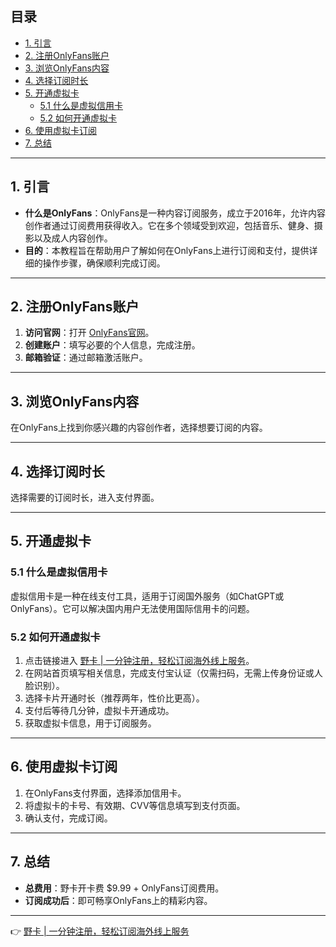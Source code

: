 ## 目录
- [1. 引言](#1-引言)
- [2. 注册OnlyFans账户](#2-注册onlyfans账户)
- [3. 浏览OnlyFans内容](#3-浏览onlyfans内容)
- [4. 选择订阅时长](#4-选择订阅时长)
- [5. 开通虚拟卡](#5-开通虚拟卡)
  - [5.1 什么是虚拟信用卡](#51-什么是虚拟信用卡)
  - [5.2 如何开通虚拟卡](#52-如何开通虚拟卡)
- [6. 使用虚拟卡订阅](#6-使用虚拟卡订阅)
- [7. 总结](#7-总结)

---

## 1. 引言

- **什么是OnlyFans**：OnlyFans是一种内容订阅服务，成立于2016年，允许内容创作者通过订阅费用获得收入。它在多个领域受到欢迎，包括音乐、健身、摄影以及成人内容创作。
- **目的**：本教程旨在帮助用户了解如何在OnlyFans上进行订阅和支付，提供详细的操作步骤，确保顺利完成订阅。

---

## 2. 注册OnlyFans账户

1. **访问官网**：打开 [OnlyFans官网](https://onlyfans.com/)。
2. **创建账户**：填写必要的个人信息，完成注册。
3. **邮箱验证**：通过邮箱激活账户。

---

## 3. 浏览OnlyFans内容

在OnlyFans上找到你感兴趣的内容创作者，选择想要订阅的内容。

---

## 4. 选择订阅时长

选择需要的订阅时长，进入支付界面。

---

## 5. 开通虚拟卡

### 5.1 什么是虚拟信用卡

虚拟信用卡是一种在线支付工具，适用于订阅国外服务（如ChatGPT或OnlyFans）。它可以解决国内用户无法使用国际信用卡的问题。

### 5.2 如何开通虚拟卡

1. 点击链接进入 [野卡 | 一分钟注册，轻松订阅海外线上服务](https://bit.ly/bewildcard)。
2. 在网站首页填写相关信息，完成支付宝认证（仅需扫码，无需上传身份证或人脸识别）。
3. 选择卡片开通时长（推荐两年，性价比更高）。
4. 支付后等待几分钟，虚拟卡开通成功。
5. 获取虚拟卡信息，用于订阅服务。

---

## 6. 使用虚拟卡订阅

1. 在OnlyFans支付界面，选择添加信用卡。
2. 将虚拟卡的卡号、有效期、CVV等信息填写到支付页面。
3. 确认支付，完成订阅。

---

## 7. 总结

- **总费用**：野卡开卡费 $9.99 + OnlyFans订阅费用。
- **订阅成功后**：即可畅享OnlyFans上的精彩内容。

---

👉 [野卡 | 一分钟注册，轻松订阅海外线上服务](https://bit.ly/bewildcard)